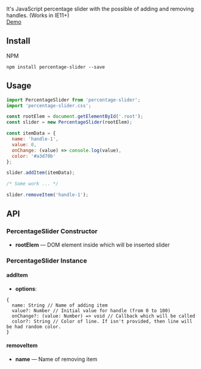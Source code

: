 It's JavaScript percentage slider with the possible of adding and removing handles. (Works in IE11+)<br>
[Demo](https://zarwlar.github.io/percentage-slider/)

Install
-------------

NPM
```
npm install percentage-slider --save
```

Usage
-------------

```javascript
import PercentageSlider from 'percentage-slider';
import 'percentage-slider.css';

const rootElem = document.getElementById('.root');
const slider = new PercentageSlider(rootElem);

const itemData = {
  name: 'handle-1',
  value: 0,
  onChange: (value) => console.log(value),
  color: '#a3d70b'
};

slider.addItem(itemData);

/* Some work ... */

slider.removeItem('handle-1');
```

API
-------------
### PercentageSlider Constructor
- **rootElem** — DOM element inside which will be inserted slider
### PercentageSlider Instance
#### addItem
- **options**:
```
{
  name: String // Name of adding item
  value?: Number // Initial value for handle (from 0 to 100)
  onChange?: (value: Number) => void // Callback which will be called
  color?: String // Color of line. If isn't provided, then line will be had random color.
}
```

#### removeItem
- **name** — Name of removing item

